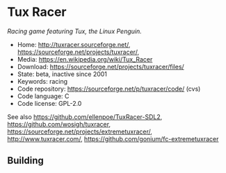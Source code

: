 # Tux Racer

_Racing game featuring Tux, the Linux Penguin._

- Home: http://tuxracer.sourceforge.net/, https://sourceforge.net/projects/tuxracer/, 
- Media: https://en.wikipedia.org/wiki/Tux_Racer
- Download: https://sourceforge.net/projects/tuxracer/files/
- State: beta, inactive since 2001
- Keywords: racing
- Code repository: https://sourceforge.net/p/tuxracer/code/ (cvs)
- Code language: C
- Code license: GPL-2.0

See also https://github.com/ellenpoe/TuxRacer-SDL2, https://github.com/wosigh/tuxracer, https://sourceforge.net/projects/extremetuxracer/, http://www.tuxracer.com/, https://github.com/gonium/fc-extremetuxracer

## Building

